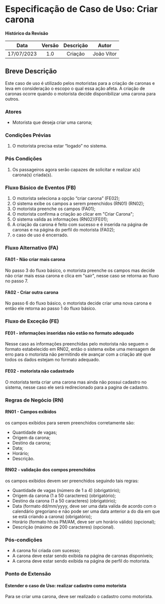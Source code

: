 # Especificação de Caso de Uso: Criar carona


**Histórico da Revisão**


|**Data**|**Versão**|**Descrição**|**Autor**|
| :-: | :-: | :-: | :-: |
|17/07/2023|1.0|Criação|João Vítor|




## **Breve Descrição**
Este caso de uso é utilizado pelos motoristas para a criação de caronas e leva em consideração o escopo o qual essa ação afeta. A criação de caronas ocorre quando o motorista decide disponibilizar uma carona para outros.


### Atores
- Motorista que deseja criar uma carona;


### Condições Prévias
1. O motorista precisa estar “logado” no sistema.


### **Pós Condições**
1. Os passageiros agora serão capazes de solicitar e realizar a(s) carona(s) criada(s).


### **Fluxo Básico de Eventos (FB)**
1. O motorista seleciona a opção “criar carona” (FE02);
2. O sistema exibe os campos a serem preenchidos (RN01) (RN02);
3. O motorista preenche os campos (FA01);
4. O motorista confirma a criação ao clicar em "Criar Carona";
5. O sistema valida as informações (RN02)(FE01);
6. A criação da carona é feito com sucesso e é inserida na página de caronas e na página do perfil do motorista (FA02);
7. o caso de uso é encerrado.


### **Fluxo Alternativo (FA)**


#### **FA01 - Não criar mais carona**
No passo 3 do fluxo básico, o motorista preenche os campos mas decide não criar mais essa carona e clica em "sair", nesse caso se retorna ao fluxo no passo 7.


#### **FA02 - Criar outra carona**
No passo 6 do fluxo básico, o motorista decide criar uma nova carona e então ele retorna ao passo 1 do fluxo básico.


### **Fluxo de Exceção (FE)**


#### **FE01 - informações inseridas não estão no formato adequado**
Nesse caso as informações preenchidas pelo motorista não seguem o formato estabelecido em RN02, então o sistema exibe uma mensagem de erro para o motorista não permitindo ele avançar com a criação até que todos os dados estejam no formato adequado.


#### **FE02 - motorista não cadastrado**
O motorista tenta criar uma carona mas ainda não possui cadastro no sistema, nesse caso ele será redirecionado para a pagina de cadastro.


### **Regras de Negócio (RN)**


#### **RN01 - Campos exibidos**
os campos exibidos para serem preenchidos corretamente são:
- Quantidade de vagas;
- Origem da carona;
- Destino da carona;
- Data;
- Horário;
- Descrição.


#### **RN02 - validação dos compos preenchidos**
os campos exibidos devem ser preenchidos seguindo tais regras:
- Quantidade de vagas (número de 1 a 4) (obrigatório);
- Origem da carona (1 a 50 caracteres) (obrigatório);
- Destino da carona (1 a 50 caracteres) (obrigatório);
- Data (formato dd/mm/yyyy, deve ser uma data valida de acordo com o calendário gregoriano e não pode ser uma data anterior a do dia em que se está criando a carona) (obrigatório);
- Horário (formato hh:ss PM/AM, deve ser um horário válido) (opcional);
- Descrição (máximo de 200 caracteres) (opcional).




### **Pós-condições**
- A carona foi criada com sucesso;
- A carona deve estar sendo exibida na página de caronas disponíveis;
- A carona deve estar sendo exibida na página de perfil do motorista.




### **Ponto de Extensão**


#### **Estender o caso de Uso: realizar cadastro como motorista**
Para se criar uma carona, deve ser realizado o cadastro como motorista.
